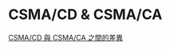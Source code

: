 # CSMA/CD & CSMA/CA


[CSMA/CD 與 CSMA/CA 之間的差異](https://blog.toright.com/posts/1243/csmacd-%E8%88%87-csmaca-%E4%B9%8B%E9%96%93%E7%9A%84%E5%B7%AE%E7%95%B0)



